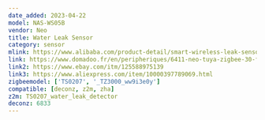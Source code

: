```yaml
---
date_added: 2023-04-22
model: NAS-WS05B
vendor: Neo
title: Water Leak Sensor
category: sensor
mlink: https://www.alibaba.com/product-detail/smart-wireless-leak-sensor-zigbee-tuya_60795568105.html
link: https://www.domadoo.fr/en/peripheriques/6411-neo-tuya-zigbee-30-flood-detector-2x-aa-battery.html
link2: https://www.ebay.com/itm/125588975139
link3: https://www.aliexpress.com/item/10000397789069.html
zigbeemodel: ['TS0207', '_TZ3000_ww9i3e0y']
compatible: [deconz, z2m, zha]
z2m: TS0207_water_leak_detector
deconz: 6833
---
```

